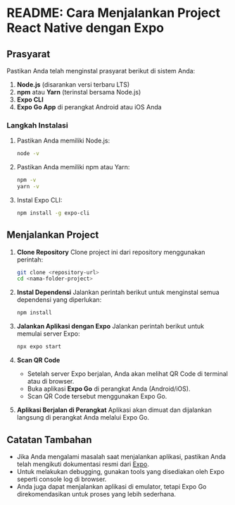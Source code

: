 # README: Cara Menjalankan Project React Native dengan Expo

## Prasyarat
Pastikan Anda telah menginstal prasyarat berikut di sistem Anda:

1. **Node.js** (disarankan versi terbaru LTS)
2. **npm** atau **Yarn** (terinstal bersama Node.js)
3. **Expo CLI**
4. **Expo Go App** di perangkat Android atau iOS Anda

### Langkah Instalasi
1. Pastikan Anda memiliki Node.js:
   ```bash
   node -v
   ```

2. Pastikan Anda memiliki npm atau Yarn:
   ```bash
   npm -v
   yarn -v
   ```

3. Instal Expo CLI:
   ```bash
   npm install -g expo-cli
   ```

## Menjalankan Project

1. **Clone Repository**
   Clone project ini dari repository menggunakan perintah:
   ```bash
   git clone <repository-url>
   cd <nama-folder-project>
   ```

2. **Instal Dependensi**
   Jalankan perintah berikut untuk menginstal semua dependensi yang diperlukan:
   ```bash
   npm install
   ```

3. **Jalankan Aplikasi dengan Expo**
   Jalankan perintah berikut untuk memulai server Expo:
   ```bash
   npx expo start
   ```

4. **Scan QR Code**
   - Setelah server Expo berjalan, Anda akan melihat QR Code di terminal atau di browser.
   - Buka aplikasi **Expo Go** di perangkat Anda (Android/iOS).
   - Scan QR Code tersebut menggunakan Expo Go.

5. **Aplikasi Berjalan di Perangkat**
   Aplikasi akan dimuat dan dijalankan langsung di perangkat Anda melalui Expo Go.

## Catatan Tambahan
- Jika Anda mengalami masalah saat menjalankan aplikasi, pastikan Anda telah mengikuti dokumentasi resmi dari [Expo](https://docs.expo.dev/get-started/installation/).
- Untuk melakukan debugging, gunakan tools yang disediakan oleh Expo seperti console log di browser.
- Anda juga dapat menjalankan aplikasi di emulator, tetapi Expo Go direkomendasikan untuk proses yang lebih sederhana.
